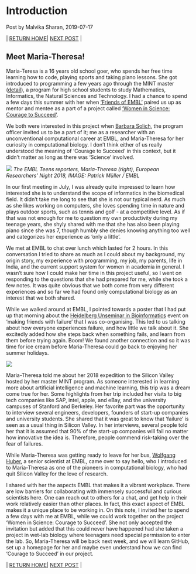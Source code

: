 # Introduction

Post by Malvika Sharan, 2019-07-17

| [RETURN HOME](https://malvikasharan.github.io/EMBL-Women-2019/)| [NEXT POST](./2019-07-30-community_and_collaboration.md) |


## Meet Maria-Theresa!

Maria-Teresa is a 16 years old school goer, who spends her free time learning how to code, playing sports and taking piano lessons. She got introduced to programming a few years ago through the MINT master ([detail](https://master-mint.de/usa-2018)), a program for high school students to study Mathematics, Informatics, the Natural Sciences and Technology. I had a chance to spend a few days this summer with her when [‘Friends of EMBL’](https://www.embl.de/leben/friends/en) paired us up as mentor and mentee as a part of a project called [‘Women in Science: Courage to Succeed’](https://en.nacht-der-forschung-heidelberg.de/event/women-in-science-exhibition/).  

We both were interested in this project when [Barbara Solich](https://www.embl.de/aboutus/support-embl/office-of-resource-development/members/index.php?s_personId=CP-60023143), the program officer invited us to be a part of it; me as a researcher with an unconventional computational career at EMBL, and Maria-Theresa for her curiosity in computational biology. I don’t think either of us really understood the meaning of ‘Courage to Succeed’ in this context, but it didn’t matter as long as there was ‘Science’ involved.

![](https://news.embl.de/wp-content/uploads/2018/11/IMG_7591-620x465.jpg)
*The EMBL Teens reporters, Maria-Theresa (right), European Researchers’ Night 2018, IMAGE: Patrick Müller / EMBL*

In our first meeting in July, I was already quite impressed to learn how interested she is to understand the scope of informatics in the biomedical field. It didn’t take me long to see that she is not our typical nerd. As much as she likes working on computers, she loves spending time in nature and plays outdoor sports, such as tennis and golf - at a competitive level. As if that was not enough for me to question my own productivity during my teenage years, she shyly shared with me that she has also been playing piano since she was 7, though humbly she denies knowing anything too well and categorizes her experience as ‘only a little’.

We met at EMBL to chat over lunch which lasted for 2 hours. In this conversation I tried to share as much as I could about my background, my origin story, my experience with programming, my job, my parents, life in India, and the current support system for women in academia in general. I wasn’t sure how I could make her time in this project useful, so I went on responding to the questions that she had prepared for me, while she took a few notes. It was quite obvious that we both come from very different experiences and so far we had found only computational biology as an interest that we both shared. 

While we walked around at EMBL, I pointed towards a poster that I had put up that morning about the [Heidelberg Unseminar in Bioinformatics](http://www.hub-hub.de/wiki/index.php?title=HUB29) event on ‘making friends with failure’ that I was co-organising. This led to us talking about how everyone experiences failure, and how little we talk about it. She excitedly added how she steps back when something fails, and learn from them before trying again. Boom! We found another connection and so it was time for ice cream before Maria-Theresa could go back to enjoying her summer holidays.

![](http://www.hub-hub.de/wiki/images/5/50/HUB29_Friendswithfailureposter.jpg)

Maria-Theresa told me about her 2018 expedition to the Silicon Valley hosted by her master MINT program. As someone interested in learning more about artificial intelligence and machine learning, this trip was a dream come true for her. Some highlights from her trip included her visits to big tech companies like SAP, intel, apple, and eBay, and the university campuses of Stanford and Berkeley. Her favorite part was the opportunity to interview several engineers, developers, founders of start-up companies and university students. She shared that it was great to know that ‘failure’ is seen as a usual thing in Silicon Valley. In her interviews, several people told her that it is assumed that 90% of the start-up companies will fail no matter how innovative the idea is. Therefore, people commend risk-taking over the fear of failures.

While Maria-Theresa was getting ready to leave for her bus, [Wolfgang Huber](https://www.huber.embl.de/people/wolfgang-huber/), a senior scientist at EMBL, came over to say hello, who I introduced to Maria-Theresa as one of the pioneers in computational biology, who had quit Silicon Valley for the love of research.

I shared with her the aspects EMBL that makes it a vibrant workplace. There are low barriers for collaborating with immensely successful and curious scientists here. One can reach out to others for a chat, and get help in their work relatively easier than other places. In fact, this exact aspect of EMBL makes it a unique place to be working in. On this note, I invited her to spend a few days with me at EMBL, while we could work together on the project ‘Women in Science: Courage to Succeed’. She not only accepted the invitation but added that this could never have happened had she taken a project in wet-lab biology where teenagers need special permission to enter the lab. So, Maria-Theresa will be back next week, and we will learn GitHub, set up a homepage for her and maybe even understand how we can find ‘Courage to Succeed’ in our project.

| [RETURN HOME](https://malvikasharan.github.io/EMBL-Women-2019/)| [NEXT POST](./2019-07-30-community_and_collaboration.md) |
